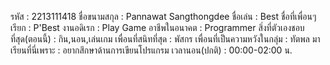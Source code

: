 รหัส : 2213111418
ชื่อขนามสกุล : Pannawat Sangthongdee
ชื่อเล่น : Best
ชื่อที่เพื่อนๆเรียก : P'Best
งานอดิเรก : Play Game
อาชีพในอนาคต : Programmer
สิ่งที่ตัวเองชอบที่สุด(ตอนนี้) : กิน,นอน,เล่นเกม
เพื่อนที่สนิทที่สุด : พัสกร 
เพื่อนที่เป็นความหวังในกลุ่ม : ทัตพล
มาเรียนที่นี่เพราะ : อยากสึกษาด้านการเขียนโปรแกรม
เวลานอน(ปกติ) : 00:00-02:00 น.